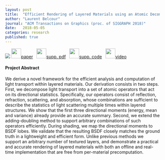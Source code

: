 ```yaml
---
layout: post
title:  "Efficient Rendering of Layered Materials using an Atomic Decomposition with Statistical Operators"
author: "Laurent Belcour"
journal: "ACM Transactions on Graphics (proc. of SIGGRAPH 2018)"
date:   2018-05-05
categories: research
published: true
---
```


<img src="{{ site.url | append: site.baseurl }}/data/svg/layered_teaser.svg" />

<span>
<a href="https://drive.google.com/open?id=1iRNnqSCGNTcXQQDBUiJU8ySVJqdV4H_6"><img src="{{ site.url | append: site.baseurl }}/data/images/icon_pdf.png" height="32px">paper</a> &nbsp;
<!--
<a href="https://hal.inria.fr/hal-01785457/document"><img src="{{ site.url | append: site.baseurl }}/data/images/icon_pdf.png" height="32px">paper</a> &nbsp;
-->
<a href="https://drive.google.com/open?id=1FiwUP21cVQDhs2mZERaSJZDxP7gAAFWx"><img src="{{ site.url | append: site.baseurl }}/data/images/icon_pdf.png" height="32px"/>supp. pdf</a> &nbsp;
<!--
<a href="https://hal.inria.fr/hal-01785457/file/supp.pdf"><img src="{{ site.url | append: site.baseurl }}/data/images/icon_pdf.png" height="32px"/>supp. pdf</a> &nbsp;
-->
<a href="https://drive.google.com/open?id=1V7BgAAaf4VMDanSWp_rFuAlQj7qfKaQ8"><img src="{{ site.url | append: site.baseurl }}/data/images/icon_zip.png" height="32px">supp. code</a> &nbsp;
<!--
<a href="https://hal.inria.fr/hal-01785457/file/suppl.zip"><img src="{{ site.url | append: site.baseurl }}/data/images/icon_zip.png" height="32px">supp. code</a> &nbsp;
<a href="https://hal.inria.fr/hal-01785457/bibtex"><img src="{{ site.url | append: site.baseurl }}/data/images/icon_latex.png" height="32px">bib</a> &nbsp;
-->
<a href="https://youtu.be/wM5E-NJtaug">
<img src="{{ site.url | append: site.baseurl }}/data/images/icon_video.png" height="32px">video</a> &nbsp;
<!-- <a href="https://belcour.github.io/blog/slides/2017-brdf-thin-film/slides.html"><img src="{{ site.url | append: site.baseurl }}/data/images/icon_slides.png" height="32px">slides</a> -->
</span><br />


<h4>Project Abstract</h4>

We derive a novel framework for the efficient analysis and computation of light transport within layered materials. Our derivation consists in two steps. First, we decompose light transport into a set of atomic operators that act on its directional statistics. Specifically, our operators consist of reflection, refraction, scattering, and absorption, whose combinations are sufficient to describe the statistics of light scattering multiple times within layered structures. We show that the first three directional moments (energy, mean and variance) already provide an accurate summary. Second, we extend the adding-doubling method to support arbitrary combinations of such operators efficiently. During shading, we map the directional moments to BSDF lobes. We validate that the resulting BSDF closely matches the ground truth in a lightweight and efficient form. Unlike previous methods we support an arbitrary number of textured layers, and demonstrate a practical and accurate rendering of layered materials with both an offline and real-time implementation that are free from per-material precomputation.